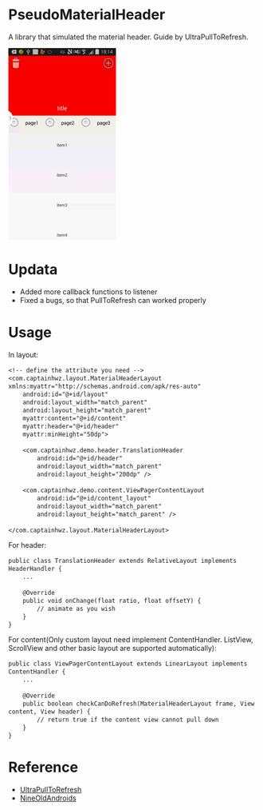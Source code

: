 # PseudoMaterialHeader
A library that simulated the material header. Guide by UltraPullToRefresh.

![](https://github.com/captainbupt/PseudoMaterialHeader/blob/master/screenrecord.gif)
# Updata
 * Added more callback functions to listener
 * Fixed a bugs, so that PullToRefresh can worked properly

# Usage
In layout:
    
    <!-- define the attribute you need -->
    <com.captainhwz.layout.MaterialHeaderLayout xmlns:myattr="http://schemas.android.com/apk/res-auto"
        android:id="@+id/layout"
        android:layout_width="match_parent"
        android:layout_height="match_parent"
        myattr:content="@+id/content"
        myattr:header="@+id/header"
        myattr:minHeight="50dp">

        <com.captainhwz.demo.header.TranslationHeader
            android:id="@+id/header"
            android:layout_width="match_parent"
            android:layout_height="200dp" />

        <com.captainhwz.demo.content.ViewPagerContentLayout
            android:id="@+id/content_layout"
            android:layout_width="match_parent"
            android:layout_height="match_parent" />

    </com.captainhwz.layout.MaterialHeaderLayout>
For header:
    
    public class TranslationHeader extends RelativeLayout implements HeaderHandler {
	    ...
	
	    @Override
	    public void onChange(float ratio, float offsetY) {
	        // animate as you wish
	    }
    }

For content(Only custom layout need implement ContentHandler. ListView, ScrollView and other basic layout are supported automatically):

	public class ViewPagerContentLayout extends LinearLayout implements ContentHandler {
	    ...
	
	    @Override
	    public boolean checkCanDoRefresh(MaterialHeaderLayout frame, View content, View header) {
			// return true if the content view cannot pull down
	    }
	}
# Reference
 * [UltraPullToRefresh](https://github.com/liaohuqiu/android-Ultra-Pull-To-Refresh)
 * [NineOldAndroids](https://github.com/JakeWharton/NineOldAndroids)
